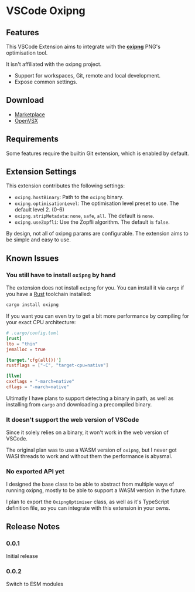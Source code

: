 # VSCode Oxipng

## Features

This VSCode Extension aims to integrate with the [**oxipng**](https://github.com/oxipng/oxipng) PNG's optimisation tool.

It isn't affiliated with the oxipng project.

-   Support for workspaces, Git, remote and local development.
-   Expose common settings.

## Download

-   [Marketplace](https://marketplace.visualstudio.com/items?itemName=AFCMS.oxipng)
-   [OpenVSX](https://open-vsx.org/extension/AFCMS/oxipng)

## Requirements

Some features require the builtin Git extension, which is enabled by default.

## Extension Settings

This extension contributes the following settings:

-   `oxipng.hostBinary`: Path to the `oxipng` binary.
-   `oxipng.optimisationLevel`: The optimisation level preset to use. The default level 2. (0-6)
-   `oxipng.stripMetadata`: `none`, `safe`, `all`. The default is `none`.
-   `oxipng.useZopfli`: Use the Zopfli algorithm. The default is `false`.

By design, not all of oxipng params are configurable. The extension aims to be simple and easy to use.

## Known Issues

### You still have to install `oxipng` by hand

The extension does not install `oxipng` for you. You can install it via `cargo` if you have a [Rust](https://www.rust-lang.org) toolchain installed:

```bash
cargo install oxipng
```

If you want you can even try to get a bit more performance by compiling for your exact CPU architecture:

```toml
# .cargo/config.toml
[rust]
lto = "thin"
jemalloc = true

[target.'cfg(all())']
rustflags = ["-C", "target-cpu=native"]

[llvm]
cxxflags = "-march=native"
cflags = "-march=native"
```

Ultimatly I have plans to support detecting a binary in path, as well as installing from `cargo` and downloading a precompiled binary.

### It doesn't support the web version of VSCode

Since it solely relies on a binary, it won't work in the web version of VSCode.

The original plan was to use a WASM version of `oxipng`, but I never got WASI threads to work and without them the performance is abysmal.

### No exported API yet

I designed the base class to be able to abstract from multiple ways of running oxipng, mostly to be able to support a WASM version in the future.

I plan to export the `OxipngOptimiser` class, as well as it's TypeScript definition file, so you can integrate with this extension in your owns.

## Release Notes

### 0.0.1

Initial release

### 0.0.2

Switch to ESM modules
